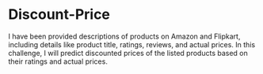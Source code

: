 # Discount-Price

I have been provided descriptions of products on Amazon and Flipkart, including details like product title, ratings, reviews, and actual prices. In this challenge, I will predict discounted prices of the listed products based on their ratings and actual prices.
